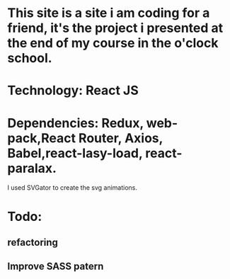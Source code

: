 # This site is a site i am coding for a friend, it's the project i presented at the end of my course in the o'clock school.
# Technology: React JS
# Dependencies: Redux, web-pack,React Router, Axios, Babel,react-lasy-load, react-paralax.

I used SVGator to create the svg animations.

# Todo: 
## refactoring
## Improve SASS patern

